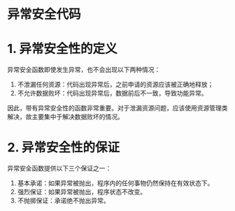 # 异常安全代码

# 1. 异常安全性的定义

异常安全函数即使发生异常，也不会出现以下两种情况：

1. 不泄漏任何资源：代码出现异常后，之前申请的资源应该被正确地释放；
2. 不允许数据败坏：代码出现异常后，数据前后不一致，导致功能异常。

因此，带有异常安全性的函数非常重要。对于泄漏资源问题，应该使用资源管理类解决，故主要集中于解决数据败坏的情况。

# 2. 异常安全性的保证

异常安全函数提供以下三个保证之一：

1. 基本承诺：如果异常被抛出，程序内的任何事物仍然保持在有效状态下。
2. 强烈保证：如果异常被抛出，程序状态不改变。
3. 不抛掷保证：承诺绝不抛出异常。




